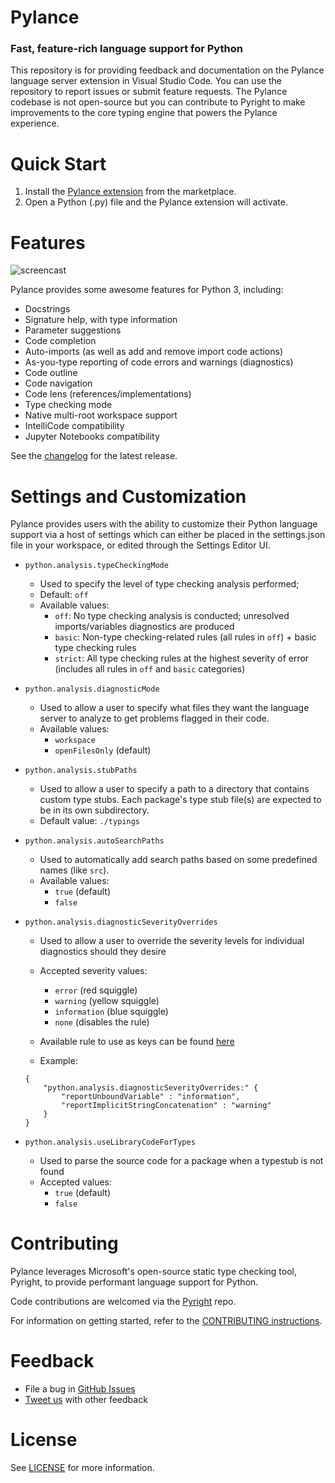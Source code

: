 # Pylance

### Fast, feature-rich language support for Python

This repository is for providing feedback and documentation on the Pylance language server extension in Visual Studio Code. You can use the repository to report issues or submit feature requests. The Pylance codebase is not open-source but you can contribute to Pyright to make improvements to the core typing engine that powers the Pylance experience.

# Quick Start

1. Install the [Pylance extension](https://marketplace.visualstudio.com/items?itemName=ms-python.vscode-pylance) from the marketplace.
1. Open a Python (.py) file and the Pylance extension will activate.

# Features

![ screencast ](screencap.gif)

Pylance provides some awesome features for Python 3, including:

- Docstrings
- Signature help, with type information
- Parameter suggestions
- Code completion
- Auto-imports (as well as add and remove import code actions)
- As-you-type reporting of code errors and warnings (diagnostics)
- Code outline
- Code navigation
- Code lens (references/implementations)
- Type checking mode
- Native multi-root workspace support
- IntelliCode compatibility
- Jupyter Notebooks compatibility

See the [changelog](CHANGELOG.md) for the latest release.

# Settings and Customization

Pylance provides users with the ability to customize their Python language support via a host of settings which can either be placed in the settings.json file in your workspace, or edited through the Settings Editor UI.

- `python.analysis.typeCheckingMode`

  - Used to specify the level of type checking analysis performed;
  - Default: `off`
  - Available values:
    - `off`: No type checking analysis is conducted; unresolved imports/variables diagnostics are produced
    - `basic`: Non-type checking-related rules (all rules in `off`) + basic type checking rules
    - `strict`: All type checking rules at the highest severity of error (includes all rules in `off` and `basic` categories)

- `python.analysis.diagnosticMode`

  - Used to allow a user to specify what files they want the language server to analyze to get problems flagged in their code.
  - Available values:
    - `workspace`
    - `openFilesOnly` (default)

- `python.analysis.stubPaths`

  - Used to allow a user to specify a path to a directory that contains custom type stubs. Each package's type stub file(s) are expected to be in its own subdirectory.
  - Default value: `./typings`

- `python.analysis.autoSearchPaths`

  - Used to automatically add search paths based on some predefined names (like `src`).
  - Available values:
    - `true` (default)
    - `false`

- `python.analysis.diagnosticSeverityOverrides`

  - Used to allow a user to override the severity levels for individual diagnostics should they desire
  - Accepted severity values:

    - `error` (red squiggle)
    - `warning` (yellow squiggle)
    - `information` (blue squiggle)
    - `none` (disables the rule)

  - Available rule to use as keys can be found [here](DIAGNOSTIC_SEVERITY_RULES.md)
  - Example:

  ```
  {
      "python.analysis.diagnosticSeverityOverrides:" {
          "reportUnboundVariable" : "information",
          "reportImplicitStringConcatenation" : "warning"
      }
  }
  ```

- `python.analysis.useLibraryCodeForTypes`
  - Used to parse the source code for a package when a typestub is not found
  - Accepted values:
    - `true` (default)
    - `false`

# Contributing

Pylance leverages Microsoft's open-source static type checking tool, Pyright, to provide performant language support for Python.

Code contributions are welcomed via the [Pyright](https://github.com/microsoft/pyright) repo.

For information on getting started, refer to the [CONTRIBUTING instructions](https://github.com/microsoft/pyright/blob/master/CONTRIBUTING.md).

# Feedback

- File a bug in [GitHub Issues](https://github.com/microsoft/pylance-release/issues/new/choose)
- [Tweet us](https://twitter.com/pythonvscode/) with other feedback

# License

See [LICENSE](LICENSE) for more information.
